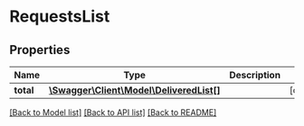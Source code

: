 # RequestsList

## Properties
Name | Type | Description | Notes
------------ | ------------- | ------------- | -------------
**total** | [**\Swagger\Client\Model\DeliveredList[]**](DeliveredList.md) |  | [optional] 

[[Back to Model list]](../README.md#documentation-for-models) [[Back to API list]](../README.md#documentation-for-api-endpoints) [[Back to README]](../README.md)


